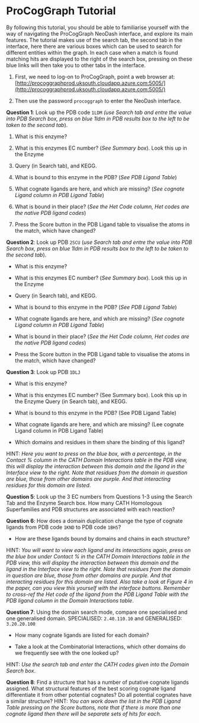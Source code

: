 # ProCogGraph Tutorial

By following this tutorial, you should be able to familiarise yourself with the way of navigating the ProCogGraph NeoDash interface, and explore its main features. The tutorial makes use of the search tab, the second tab in the interface, here there are various boxes which can be used to search for different entities within the graph. In each case when a match is found matching hits are displayed to the right of the search box, pressing on these blue links will then take you to other tabs in the interface.

1. First, we need to log-on to ProCogGraph, point a web browser at: 
   [http://procoggraphprod.uksouth.cloudapp.azure.com:5005/](http://procoggraphprod.uksouth.cloudapp.azure.com:5005/)

2. Then use the password `procoggraph` to enter the NeoDash interface.

**Question 1**: Look up the PDB code `1LDM` *(use Search tab and entre the value into PDB Search box, press on blue 1ldm in PDB results box to the left to be taken to the second tab*).

1. What is this enzyme?

2. What is this enzymes EC number? (*See Summary box*). Look this up in the Enzyme

3. Query (in Search tab), and KEGG. 

4. What is bound to this enzyme in the PDB? (*See PDB Ligand Table*)

5. What cognate ligands are here, and which are missing? (*See cognate Ligand column in PDB Ligand Table*)

6. What is bound in their place? (*See the Het Code column, Het codes are the native PDB ligand codes*)

7. Press the Score button in the PDB Ligand table to visualise the atoms in the match, which have changed?

**Question 2**: Look up PDB `2SCU` (*use Search tab and entre the value into PDB Search box, press on blue 1ldm in PDB results box to the left to be taken to the second tab*).

- What is this enzyme?

- What is this enzymes EC number? (*See Summary box*). Look this up in the Enzyme

- Query (in Search tab), and KEGG.

- What is bound to this enzyme in the PDB? (*See PDB Ligand Table*)

- What cognate ligands are here, and which are missing? (*See cognate Ligand column in PDB Ligand Table*)

- What is bound in their place? (*See the Het Code column, Het codes are the native PDB ligand codes*)

- Press the Score button in the PDB Ligand table to visualise the atoms in the match, which have changed?

**Question 3**: Look up PDB `1DLJ`

- What is this enzyme?

- What is this enzymes EC number? (See Summary box). Look this up in the Enzyme Query (in Search tab), and KEGG. 

- What is bound to this enzyme in the PDB? (See PDB Ligand Table)

- What cognate ligands are here, and which are missing? (Lee cognate Ligand column in PDB Ligand Table)

- Which domains and residues in them share the binding of this ligand? 

HINT: *Here you want to press on the blue box, with a percentage, in the Contact % column in the CATH Domain Interactions table in the PDB view, this will display the interaction between this domain and the ligand in the Interface view to the right. Note that residues from the domain in question are blue, those from other domains are purple. And that interacting residues for this domain are listed*.

**Question 5**: Look up the 3 EC numbers from Questions 1-3 using the Search Tab and the Enzyme Search box. How many CATH Homologous Superfamilies and PDB structures are associated with each reaction?

**Question 6**: How does a domain duplication change the type of cognate ligands from PDB code `1KND` to PDB code `1BH5`?

- How are these ligands bound by domains and chains in each structure?

HINT: *You will want to view each ligand and its interactions again, press on the blue box under Contact % in the CATH Domain Interactions table in the PDB view, this will display the interaction between this domain and the ligand in the Interface view to the right. Note that residues from the domain in question are blue, those from other domains are purple. And that interacting residues for this domain are listed.  Also take a look at Figure 4 in the paper, can you view this yourself with the interface buttons. Remember to cross-ref the Het code of the ligand from the PDB Ligand Table with the PDB ligand column in the Domain Interactions table*.

**Question 7**: Using the domain search mode, compare one specialised and one generalised domain. SPECIALISED: `2.40.110.10` and GENERALISED: `3.20.20.100`

- How many cognate ligands are listed for each domain?

- Take a look at the Combinatorial Interactions, which other domains do we frequently see with the one looked up? 

HINT: *Use the search tab and enter the CATH codes given into the Domain Search box*.

**Question 8**: Find a structure that has a number of putative cognate ligands assigned. What structural features of the best scoring cognate ligand differentiate it from other potential cognates? Do all potential cognates have a similar structure? HINT: *You can work down the list in the PDB Ligand Table pressing on the Score buttons, note that if there is more than one cognate ligand then there will be separate sets of hits for each*.
